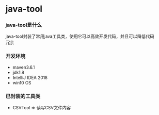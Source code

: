 # java-tool

### java-tool是什么
java-tool封装了常用java工具类，使用它可以高效开发代码，并且可以降低代码冗余

### 开发环境
- maven3.6.1
- jdk1.8
- IntelliJ IDEA 2018
- win10 OS

### 已封装的工具类
- CSVTool => 读写CSV文件内容

